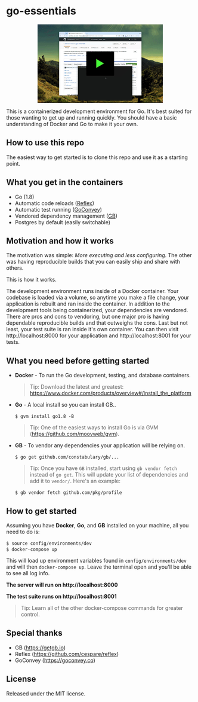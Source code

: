 # go-essentials

[<img src="go-essentials.gif" style="display:block; margin:auto;">](https://player.vimeo.com/video/205093782)

This is a containerized development environment for Go. It's best suited for those wanting to get up and running quickly. You should have a basic understanding of Docker and Go to make it your own.

## How to use this repo

The easiest way to get started is to clone this repo and use it as a starting point.

## What you get in the containers

* Go (1.8)
* Automatic code reloads ([Reflex](https://github.com/cespare/reflex))
* Automatic test running ([GoConvey](https://github.com/smartystreets/goconvey))
* Vendored dependency management ([GB](http://getgb.io))
* Postgres by default (easily switchable)

## Motivation and how it works

The motivation was simple: *More executing and less configuring*. The other was having reproducible builds that you can easily ship and share with others.

This is how it works.

The development environment runs inside of a Docker container. Your codebase is loaded
via a volume, so anytime you make a file change, your application is rebuilt and ran inside the container. In addition to the development tools being containerized, your dependencies are vendored. There are pros and cons to vendoring, but one major pro is having dependable reproducible builds and that outweighs the cons. Last but not least, your test suite is ran inside it's own container. You can then visit http://localhost:8000 for your application and http://localhost:8001 for your tests.

## What you need before getting started

* **Docker** - To run the Go development, testing, and database containers.
  > Tip: Download the latest and greatest: https://www.docker.com/products/overview#/install_the_platform

* **Go** - A local install so you can install GB..
  ```
  $ gvm install go1.8 -B
  ```
  > Tip: One of the easiest ways to install Go is via GVM (https://github.com/moovweb/gvm).

* **GB** - To vendor any dependencies your application will be relying on.
  ```
  $ go get github.com/constabulary/gb/...
  ```
  > Tip: Once you have `GB` installed, start using `gb vendor fetch` instead of `go get`. This will update your list of dependencies and add it to `vendor/`. Here's an example:
  ```
  $ gb vendor fetch github.com/pkg/profile
  ```

## How to get started

Assuming you have **Docker**, **Go**, and **GB** installed on your machine, all you need to do is:

```
$ source config/environments/dev
$ docker-compose up
```

This will load up environment variables found in `config/environments/dev` and will then `docker-compose up`. Leave the terminal open and you'll be able to see all log info.

**The server will run on http://localhost:8000**

**The test suite runs on http://localhost:8001**

> Tip: Learn all of the other docker-compose commands for greater control.

## Special thanks

* GB (https://getgb.io)
* Reflex (https://github.com/cespare/reflex)
* GoConvey (https://goconvey.co)

## License

Released under the MIT license.
